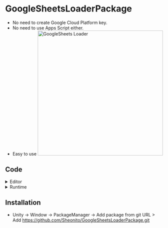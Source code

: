 # GoogleSheetsLoaderPackage
- No need to create Google Cloud Platform key.
- No need to use Apps Script either.
- Easy to use
<img src=https://github.com/user-attachments/assets/7ca07883-3f30-4a38-80eb-902d4776429d alt="GoogleSheets Loader" width="400"/> <br>

## Code
<details>
  <summary>Editor</summary>

  - [GoogleSheetEditor](Scripts/GoogleSheetEditor.cs) - Main <br><br>
  - [GoogleSheetDataContainer](Scripts/GoogleSheetDataContainer.cs) - 불러올 GoogleSheets 데이터 컨테이너 <br><br>
  - [GoogleSheetResponse](Scripts/GoogleSheetResponse.cs) - GoogleSheets에서 로드한 Response <br><br>
  - [GoogleSheetDefine](Scripts/GoogleSheetDefine.cs) - Define

</details>

<details>
  <summary>Runtime</summary>

  - [GoogleSheetLoader](Scripts/Scripts/GoogleSheetLoader.cs) - Json 변환 및 저장



</details>

## Installation
  - Unity -> Window -> PackageManager -> Add package from git URL > Add https://github.com/Sheonito/GoogleSheetsLoaderPackage.git
